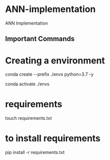 # ANN-implementation
ANN Implementation


## Important Commands

# Creating a environment
conda create --prefix ./envs python=3.7 -y

conda activate ./envs

# requirements 
touch requirements.txt

# to install requirements
pip install -r requirements.txt